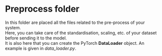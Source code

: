 # Preprocess folder
In this folder are placed all the files related to the pre-process of your system.   
Here, you can take care of the standardisation, scaling, etc. of your dataset before sending it to the model.  
It is also here that you can create the PyTorch **DataLoader** object. An example is given in *data_loader.py*.
